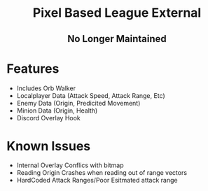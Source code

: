 <h1 align="center">Pixel Based League External</h1>
<h2 align="center">No Longer Maintained</h1>

# Features

- Includes Orb Walker
- Localplayer Data (Attack Speed, Attack Range, Etc)
- Enemy Data (Origin, Predicited Movement)
- Minion Data (Origin, Health)
- Discord Overlay Hook

# Known Issues

- Internal Overlay Conflics with bitmap 
- Reading Origin Crashes when reading out of range vectors
- HardCoded Attack Ranges/Poor Esitmated attack range
